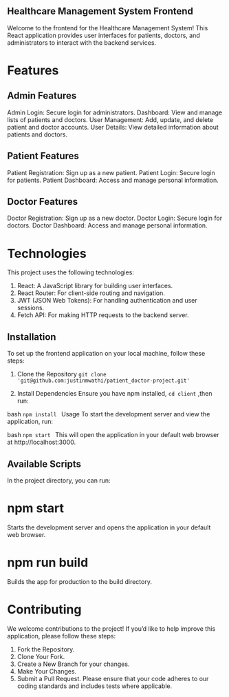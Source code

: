## Healthcare Management System Frontend
Welcome to the frontend for the Healthcare Management System! This React application provides user interfaces for patients, doctors, and administrators to interact with the backend services.

# Features
## Admin Features
Admin Login: Secure login for administrators.
Dashboard: View and manage lists of patients and doctors.
User Management: Add, update, and delete patient and doctor accounts.
User Details: View detailed information about patients and doctors.
## Patient Features
Patient Registration: Sign up as a new patient.
Patient Login: Secure login for patients.
Patient Dashboard: Access and manage personal information.
## Doctor Features
Doctor Registration: Sign up as a new doctor.
Doctor Login: Secure login for doctors.
Doctor Dashboard: Access and manage personal information.

# Technologies
This project uses the following technologies:

1. React: A JavaScript library for building user interfaces.
2. React Router: For client-side routing and navigation.
3. JWT (JSON Web Tokens): For handling authentication and user sessions.
4. Fetch API: For making HTTP requests to the backend server.

## Installation
To set up the frontend application on your local machine, follow these steps:

1. Clone the Repository
   ``git clone 'git@github.com:justinmwathi/patient_doctor-project.git' 
                                                                        ``

2. Install Dependencies
Ensure you have npm installed, ``cd client`` ,then run:

 bash
       ``npm install
                     ``
 Usage
To start the development server and view the application, run:

 bash
       ``npm start
                    ``
This will open the application in your default web browser at http://localhost:3000.

## Available Scripts
In the project directory, you can run:

# npm start
Starts the development server and opens the application in your default web browser.

# npm run build
Builds the app for production to the build directory.

# Contributing
We welcome contributions to the project! If you’d like to help improve this application, please follow these steps:

1. Fork the Repository.
2. Clone Your Fork.
3. Create a New Branch for your changes.
4. Make Your Changes.
5. Submit a Pull Request.
Please ensure that your code adheres to our coding standards and includes tests where applicable.
